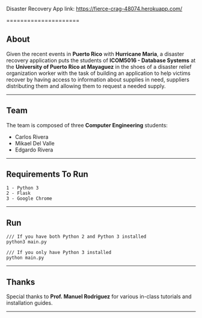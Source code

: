 Disaster Recovery App
link: https://fierce-crag-48074.herokuapp.com/

=====================

<i class="icon-pencil"></i>About
--------------------------------
Given the recent events in **Puerto Rico** with **Hurricane Maria**, a disaster recovery application puts the students of **ICOM5016 - Database Systems** at the **University of Puerto Rico at Mayaguez** in the shoes of a disaster relief organization worker with the task of building an application to help victims recover by having access to information about supplies in need, suppliers distributing them and allowing them to request a needed supply. 

---
<i class="icon-users"></i>Team
------------------------------
The team is composed of three **Computer Engineering** students:

 - Carlos Rivera
 - Mikael Del Valle
 - Edgardo Rivera

---
<i class="icon-cog"></i>Requirements To Run
-------------------------------------------
```
1 - Python 3
2 - Flask
3 - Google Chrome
```
---
<i class="icon-right-dir"></i>Run
---
```
/// If you have both Python 2 and Python 3 installed
python3 main.py

/// If you only have Python 3 installed
python main.py
```
---
<i class="icon-star"></i> Thanks
---
Special thanks to **Prof. Manuel Rodriguez** for various in-class tutorials and installation guides.

---
